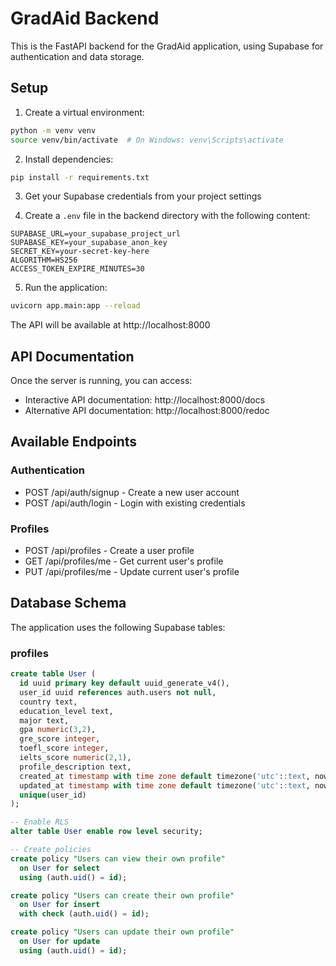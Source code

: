 # GradAid Backend

This is the FastAPI backend for the GradAid application, using Supabase for authentication and data storage.

## Setup

1. Create a virtual environment:
```bash
python -m venv venv
source venv/bin/activate  # On Windows: venv\Scripts\activate
```

2. Install dependencies:
```bash
pip install -r requirements.txt
```

3. Get your Supabase credentials from your project settings

4. Create a `.env` file in the backend directory with the following content:
```
SUPABASE_URL=your_supabase_project_url
SUPABASE_KEY=your_supabase_anon_key
SECRET_KEY=your-secret-key-here
ALGORITHM=HS256
ACCESS_TOKEN_EXPIRE_MINUTES=30
```

5. Run the application:
```bash
uvicorn app.main:app --reload
```

The API will be available at http://localhost:8000

## API Documentation

Once the server is running, you can access:
- Interactive API documentation: http://localhost:8000/docs
- Alternative API documentation: http://localhost:8000/redoc

## Available Endpoints

### Authentication
- POST /api/auth/signup - Create a new user account
- POST /api/auth/login - Login with existing credentials

### Profiles
- POST /api/profiles - Create a user profile
- GET /api/profiles/me - Get current user's profile
- PUT /api/profiles/me - Update current user's profile

## Database Schema

The application uses the following Supabase tables:

### profiles
```sql
create table User (
  id uuid primary key default uuid_generate_v4(),
  user_id uuid references auth.users not null,
  country text,
  education_level text,
  major text,
  gpa numeric(3,2),
  gre_score integer,
  toefl_score integer,
  ielts_score numeric(2,1),
  profile_description text,
  created_at timestamp with time zone default timezone('utc'::text, now()),
  updated_at timestamp with time zone default timezone('utc'::text, now()),
  unique(user_id)
);

-- Enable RLS
alter table User enable row level security;

-- Create policies
create policy "Users can view their own profile" 
  on User for select 
  using (auth.uid() = id);

create policy "Users can create their own profile" 
  on User for insert 
  with check (auth.uid() = id);

create policy "Users can update their own profile" 
  on User for update 
  using (auth.uid() = id);
```
